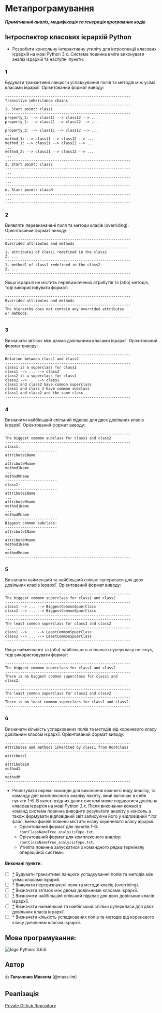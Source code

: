 # Метапрограмування

**_Примiтивний аналiз, модифiкацiя та генерацiя програмних кодiв_**

## **Iнтроспектор класових iєрархiй Python**

+ Розробити консольну iнтерактивну утилiту для iнтроспекцiї класових iєрархiй на мовi Python 3.x. 
Система повинна вмiти виконувати аналiз iєрархiй та наступнi пункти:

### 1
Будувати транзитивнi ланцюги успадкування полiв та методiв мiж усiма класами iєрархiї. 
Орiєнтований формат виводу:

```
----------------------------------------------------------
Transitive inheritance chains
----------------------------------------------------------
1. Start point: class1
----------------------------------------------------------
property_1: --> class11 --> class12 --> ...
property_1: --> class21 --> class22 --> ...
...
property_2: --> class11 --> class12 --> ...
...
method_1: --> class11 --> class12 --> ...
method_1: --> class21 --> class22 --> ...
...
method_2: --> class11 --> class12 --> ...
...
----------------------------------------------------------
2. Start point: class2
----------------------------------------------------------
...
----------------------------------------------------------
...
----------------------------------------------------------
n. Start point: classN
----------------------------------------------------------
...
----------------------------------------------------------
```

### 2
Виявляти перевизначенi поля та методи класiв (overriding). 
Орiєнтований формат виводу:

```
----------------------------------------------------------
Overrided attributes and methods
----------------------------------------------------------
1. attribute1 of class1 redefined in the class2
2. ...
----------------------------------------------------------
1. method1 of class1 redefined in the class2
2. ...
----------------------------------------------------------
```
Якщо iєрархiя не мiстить перевизначених атрибутiв та (або) методiв, 
тодi використовувати формат:

```
----------------------------------------------------------
Overrided attributes and methods
----------------------------------------------------------
The hierarchy does not contain any overrided attributes
or methods.
----------------------------------------------------------
```

### 3
Визначати зв’язок мiж двома довiльними класами iєрархiї. 
Орiєнтований формат виводу:

```
----------------------------------------------------------
Relation between class1 and class2
----------------------------------------------------------
class1 is a superclass for class2
class1 --> ... --> class2
class2 is a superclass for class1
class2 --> ... --> class1
class1 and class2 have common superclass
class1 and class 2 have common subclass
class1 and class2 are the same class
----------------------------------------------------------
```

### 4
Визначити найбiльший спiльний пiдклас для двох довiльних класiв iєрархiї. 
Орiєнтований формат виводу:

```
----------------------------------------------------------
The biggest common subclass for class1 and class2
----------------------------------------------------------
class1:
------------------------
attribute1Name
...
attributeMname
method1Name
...
methodMname
------------------------
class2:
------------------------
attribute1Name
...
attributeMname
method1Name
...
methodMname
------------------------
Biggest common subclass:
------------------------
attribute1Name
...
attributeMname
method1Name
...
methodMname
----------------------------------------------------------
```

### 5
Визначати найменший та найбiльший спiльнi суперкласи для двох довiльних класiв iєрархiї. 
Орiєнтований формат виводу:

```
----------------------------------------------------------
The biggest common superclass for class1 and class2
----------------------------------------------------------
class1 --> ... --> BiggestCommonSpuerClass
class2 --> ... --> BiggestCommonSpuerClass
----------------------------------------------------------
----------------------------------------------------------
The least common superclass for class1 and class2
----------------------------------------------------------
class1 --> ... --> LeastCommonSpuerClass
class2 --> ... --> LeastCommonSpuerClass
----------------------------------------------------------
```

Якщо найменшого та (або) найбiльшого спiльного суперкласу не iснує,
тодi використовувати формат:

```
----------------------------------------------------------
The biggest common superclass for class1 and class2
----------------------------------------------------------
There is no biggest common superclass for class1 and
class2.
----------------------------------------------------------
----------------------------------------------------------
The least common superclass for class1 and class2
----------------------------------------------------------
There is no least common superclass for class1 and class2.
----------------------------------------------------------
```

### 6
Визначати кiлькiсть успадкованих полiв та методiв вiд кореневого класу довiльним класом iєрархiї. 
Орiєнтований формат виводу:

```
----------------------------------------------------------
Attributes and methods inherited by class1 from RootClass
----------------------------------------------------------
attribute1
...
attribute1N
method1
...
methodM
----------------------------------------------------------
```

+ Реалiзувати окремi команди для виконання кожного виду аналiзу, та
команду для комплексного аналiзу пакету, який включає в себе пункти 1-6.
В якостi вхiдних даних системi може подаватися довiльна класова 
iєрархiя на мовi *Python 3.x*. Пiсля виконання кожної з команд система повинна
виводити результати аналiзу у консоль а також формувати вiдповiдний звiт
записуючи його у вiдповiдний **.txt* файл. Iмена файлiв повиннi мiстити
назву кореневого класу iєрархiї.  
  - Орiєнтований формат для пунктiв 1-6: `rootClassNameTree_analysisType.txt`.
  - Орiєнтований формат для комплексного аналiзу: `rootClassNameTree_analysisType.txt`.
  - Утилiта повинна запускатися з командного рядка термiналу операцiйної системи.

#### Виконанi пункти:
- [ ] [*](#1 "Перший") Будувати транзитивнi ланцюги успадкування полiв та методiв мiж усiма класами iєрархiї.
- [ ] [*](#2 "Другий") Виявляти перевизначенi поля та методи класiв (overriding). 
- [ ] [*](#3 "Третiй") Визначати зв’язок мiж двома довiльними класами iєрархiї. 
- [ ] [*](#4 "Четвертий") Визначити найбiльший спiльний пiдклас для двох довiльних класiв iєрархiї. 
- [ ] [*](#5 "П'ятий") Визначати найменший та найбiльший спiльнi суперкласи для двох довiльних класiв iєрархiї. 
- [ ] [*](#6 "Шостий") Визначати кiлькiсть успадкованих полiв та методiв вiд кореневого класу довiльним класом iєрархiї.

## Мова програмування:
![logo] Python: 3.6.6

## Автор

:+1: **Гальченко Максим** (@maxs-im)

## Реалізація
[Private Github Repository](https://github.com/maxs-im/META)

[logo]: https://www.python.org/static/opengraph-icon-200x200.png
